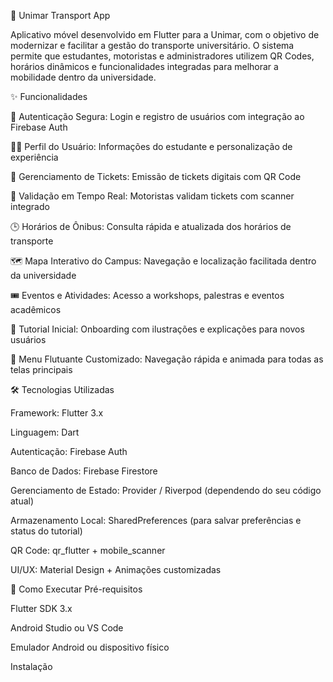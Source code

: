 🚌 Unimar Transport App

Aplicativo móvel desenvolvido em Flutter para a Unimar, com o objetivo de modernizar e facilitar a gestão do transporte universitário.
O sistema permite que estudantes, motoristas e administradores utilizem QR Codes, horários dinâmicos e funcionalidades integradas para melhorar a mobilidade dentro da universidade.

✨ Funcionalidades

🔐 Autenticação Segura: Login e registro de usuários com integração ao Firebase Auth

🧑‍🎓 Perfil do Usuário: Informações do estudante e personalização de experiência

📅 Gerenciamento de Tickets: Emissão de tickets digitais com QR Code

📲 Validação em Tempo Real: Motoristas validam tickets com scanner integrado

🕒 Horários de Ônibus: Consulta rápida e atualizada dos horários de transporte

🗺️ Mapa Interativo do Campus: Navegação e localização facilitada dentro da universidade

🎟️ Eventos e Atividades: Acesso a workshops, palestras e eventos acadêmicos

🎨 Tutorial Inicial: Onboarding com ilustrações e explicações para novos usuários

🍔 Menu Flutuante Customizado: Navegação rápida e animada para todas as telas principais

🛠️ Tecnologias Utilizadas

Framework: Flutter 3.x

Linguagem: Dart

Autenticação: Firebase Auth

Banco de Dados: Firebase Firestore

Gerenciamento de Estado: Provider / Riverpod (dependendo do seu código atual)

Armazenamento Local: SharedPreferences (para salvar preferências e status do tutorial)

QR Code: qr_flutter + mobile_scanner

UI/UX: Material Design + Animações customizadas

🚀 Como Executar
Pré-requisitos

Flutter SDK 3.x

Android Studio ou VS Code

Emulador Android ou dispositivo físico

Instalação
